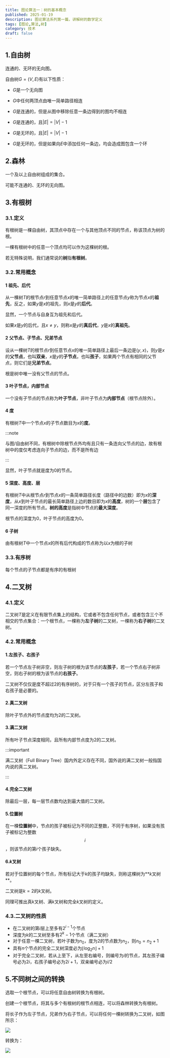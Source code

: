```yaml
---
title: 图论算法一：树的基本概念
published: 2025-01-19
description: 图论算法系列第一篇，讲解树的数学定义
tags: [图论,算法,树]
category: 技术
draft: false
---
```


## 1.自由树

连通的、无环的无向图。

自由树$G=(V,E)$有以下性质：

- $G$是一个无向图

- $G$中任何两顶点由唯一简单路径相连

- $G$是连通的，但是从图中移除任意一条边得到的图均不相连

- $G$是连通的，且$\lvert E\rvert = \lvert V\rvert-1$

- $G$是无环的，且$\lvert E\rvert=\lvert V\rvert-1$

- $G$是无环的，但是如果向$E$中添加任何一条边，均会造成图包含一个环

## 2.森林

  一个及以上自由树组成的集合。

  可能不连通的、无环的无向图。

## 3.有根树

### 3.1.定义

有根树是一棵自由树，其顶点中存在一个与其他顶点不同的节点，称该顶点为树的根。

一棵有根树中的任意一个顶点均可以作为这棵树的根。

若无特殊说明，我们通常说的**树**指**有根树**。

### 3.2.常用概念

#### 1 祖先、后代

从一棵树$T$的根节点$r$到任意节点$x$的唯一简单路径上的任意节点$y$称为节点$x$的**祖先**，反之，如果$y$是$x$的祖先，则$x$是$y$的**后代**。

显然，一个节点与自身互为祖先和后代。

如果$x$是$y$的后代，且$x\ne y$，则称$x$是$y$的**真后代**，$y$是$x$的**真祖先**。

#### 2 父节点、子节点、兄弟节点

设从一棵树$T$的根节点$r$到任意节点$x$的唯一简单路径上最后一条边是$(y,x)$，则$y$是$x$的**父节点**，也叫**双亲**，$x$是$y$的**子节点**，也叫**孩子**，如果两个节点有相同的父节点，则它们是**兄弟节点**。

根是树中唯一没有父节点的节点。

#### 3 叶子节点，内部节点

一个没有子节点的节点称为**叶子节点**，非叶子节点为**内部节点**（根节点除外）。

#### 4 度

有根树$T$中一个节点$x$的子节点数目为$x$的**度**。

:::note

与图/自由树不同，有根树中除根节点外均有且只有一条连向父节点的边，故有根树中的度仅考虑连向子节点的边，而不是所有边

:::

显然，叶子节点就是度为$0$的节点。

#### 5 深度、高度、层

有根树$T$中从根节点$r$到节点$x$的一条简单路径长度（路径中的边数）即为$x$的**深度**，从$x$到叶子节点的最长简单路径上边的数目即为$x$的**高度**，树的一个**层**包含了同一深度的所有节点。**树的高度**是指树中节点的**最大深度**。

根节点的深度为$0$，叶子节点的高度为$0$。

#### 6 子树

由有根树$T$中一个节点$x$的所有后代构成的节点称为以$x$为根的子树

### 3.3.有序树

每个节点的子节点都是有序的有根树

## 4.二叉树

### 4.1.定义

二叉树$T$是定义在有限节点集上的结构，它或者不包含任何节点，或者包含三个不相交的节点集合：一个根节点，一棵称为**左子树**的二叉树，一棵称为**右子树**的二叉树。

### 4.2.常用概念

#### 1.左孩子、右孩子

若一个节点左子树非空，则左子树的根为该节点的**左孩子**，若一个节点右子树非空，则右子树的根为该节点的**右孩子**。

二叉树不仅仅是度不超过$2$的有序树的，对于只有一个孩子的节点，区分左孩子和右孩子是必要的。

#### 2.真二叉树

除叶子节点外的节点度均为$2$的二叉树。

#### 3.满二叉树

所有叶子节点深度相同，且所有内部节点度为$2$的二叉树。

:::important

满二叉树（Full Binary Tree）国内外定义存在不同，国外说的满二叉树一般指国内说的真二叉树。

:::

#### 4.完全二叉树

除最后一层，每一层节点数均达到最大值的二叉树。

#### 5.位置树

在一棵**位置树**中，节点的孩子被标记为不同的正整数，不同于有序树，如果没有孩子被标记为整数$$i$$，则该节点的第$i$个孩子缺失。

#### 6.$k$叉树

若对于位置树的每个节点，所有标记大于$k$的孩子均缺失，则称这棵树为**$k$叉树**。

二叉树是$k=2$的$k$叉树。

同理可推出真$k$叉树、满$k$叉树和完全$k$叉树的定义。

### 4.3.二叉树的性质

- 在二叉树的第$i$层上至多有$2^{i-1}$个节点
- 深度为$k$的二叉树至多有$2^k-1$个节点（满二叉树）
- 对于任意一棵二叉树，若叶子数为$n_0$，度为$2$的节点数为$n_2$，则$n_0=n_2+1$
- 具有$n$个节点的完全二叉树深度必为$\lfloor \log_2n\rfloor+1$
- 对于完全二叉树，若从上至下，从左至右编号，则编号为$i$的节点，其左孩子编号必为$2i$，右孩子编号必为$2i+1$，双亲编号必为$i/2$

## 5.不同树之间的转换

选取一个根节点，可以将任意自由树转换为有根树。

创建一个根节点，将其与多个有根树的根节点相连，可以将森林转换为有根树。

将长子作为左子节点，兄弟作为右子节点，可以将任何一棵树转换为二叉树，如图所示：

![](1.png)

转换为：

![](2.png)
